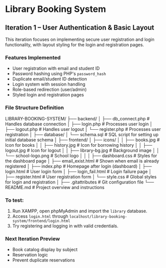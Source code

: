 # Library Booking System
## Iteration 1 – User Authentication & Basic Layout

This iteration focuses on implementing secure user registration and login functionality, 
with layout styling for the login and registration pages.

### Features Implemented
- User registration with email and student ID
- Password hashing using PHP's `password_hash`
- Duplicate email/student ID detection
- Login system with session handling
- Role-based redirection (user/admin)
- Styled login and registration pages

### File Structure Definition
LIBRARY-BOOKING-SYSTEM/
├── backend/
│   ├── db_connect.php        # Handles database connection
│   ├── login.php             # Processes user login
│   ├── logout.php            # Handles user logout
│   └── register.php          # Processes user registration
│
├── database/
│   └── schema.sql            # SQL script for setting up initial database schema
│
├── frontend/
│   ├── icons/
│   │   ├── books.jpg         # Icon for books
│   │   ├── history.jpg       # Icon for borrowing history
│   │   ├── logout.jpg        # Icon for logout
│   │   ├── library-bg.jpg    # Background image
│   │   └── school-logo.png   # School logo
│   │
│   ├── dashboard.css         # Styles for the dashboard page
│   ├── email_exist.html      # Shown when email is already registered
│   ├── index.php             # Homepage after login (dashboard)
│   ├── login.html            # User login form
│   ├── login_fail.html       # Login failure page
│   ├── register.html         # User registration form
│   └── style.css             # Global styles for login and registration
│
├── .gitattributes            # Git configuration file
└── README.md                 # Project overview and instructions

### To test:
1. Run XAMPP, open phpMyAdmin and import the `library` database.
2. Access `login.html` through `localhost/library-booking-system/frontend/login.html`
3. Try registering and logging in with valid credentials.

### Next Iteration Preview
- Book catalog display by subject
- Reservation logic
- Prevent duplicate reservations
